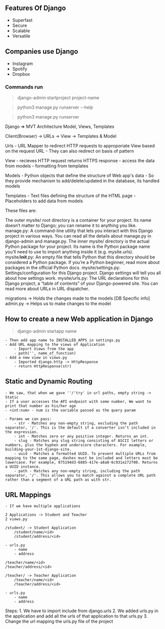 ## Features Of Django
- Superfast
- Secure
- Scalable
- Versatile 

## Companies use Django
- Instagram
- Spotify
- Dropbox

### Commands run
> django-admin startproject project-name

> python3 manage.py runserver --help

> python3 manage.py runserver


Django => MVT Architecture
Model, Views, Templates

Client(Browser) -> URLs -> View -> Templates & Model


Urls
    - URL Mapper to redirect HTTP requests to approporiate View based on the request URL
    - They can also redirect on basis of pattern

View 
    - recieves HTTP request returns HTTPS response
    - access the data from models
    - formatting from templates

Models
    - Python objects that define the structure of Web app's data
    - So they provide mechanism to add/delete/updated in the database, its handled models

Templates
    - Text files defining the structure of the HTML page
    - Placeholders to add data from models


These files are:

The outer mysite/ root directory is a container for your project. Its name doesn’t matter to Django; you can rename it to anything you like.
manage.py: A command-line utility that lets you interact with this Django project in various ways. You can read all the details about manage.py in django-admin and manage.py.
The inner mysite/ directory is the actual Python package for your project. Its name is the Python package name you’ll need to use to import anything inside it (e.g. mysite.urls).
mysite/__init__.py: An empty file that tells Python that this directory should be considered a Python package. If you’re a Python beginner, read more about packages in the official Python docs.
mysite/settings.py: Settings/configuration for this Django project. Django settings will tell you all about how settings work.
mysite/urls.py: The URL declarations for this Django project; a “table of contents” of your Django-powered site. You can read more about URLs in URL dispatcher.


migrations -> Holds the changes made to the models [DB Specific info]
admin.py -> Helps us to make changes to the model



## How to create a new Web application in Django

> django-admin startapp name

    - Then add app name to INSTALLED_APPS in settings.py
    - Add URL mapping to the views of Application
        - Import Views from the app
        - path('', name_of_function)
    - Add a new view in views.py
        - Imported django.http -> HttpResponse
        - return HttpResponse(str)


## Static and Dynamic Routing

    - We saw, that when we gave ''/'try' in url paths, empty string -> Static
    - If a user accesses the API endpoint with some number, We want to print that number as his/her age
    - <int:num> - num is the variable passed as the query param

    - Params we can pass:
        - str - Matches any non-empty string, excluding the path separator, '/'. This is the default if a converter isn’t included in the expression.
        - int - Matches zero or any positive integer. Returns an int.
        - slug - Matches any slug string consisting of ASCII letters or numbers, plus the hyphen and underscore characters. For example, building-your-1st-django-site.
        - uuid - Matches a formatted UUID. To prevent multiple URLs from mapping to the same page, dashes must be included and letters must be lowercase. For example, 075194d3-6885-417e-a8a8-6c931e272f00. Returns a UUID instance.
        - path - Matches any non-empty string, including the path separator, '/'. This allows you to match against a complete URL path rather than a segment of a URL path as with str.


## URL Mappings
    - If we have multiple applications

    2 Applications -> Student and Teacher
    2 views.py

    /student/ -> Student Application
        /student/name/<id>
        /student/address/<id>

    - urls.py
        - name
        - address

    /teacher/name/<id>
    /teacher/address/<id>

    /teacher/ -> Teacher Application
        /teacher/name/<id>
        /teacher/address/<id>

    - urls.py
        - name
        - address


Steps:
    1. We have to import include from django.urls
    2. We added urls.py in the application and add all the urls of that application to that urls.py
    3. Change the url mapping the urls.py file of the project